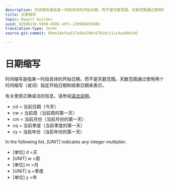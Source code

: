 ```yaml
---
description: 时间缩写是指某一时段具体的开始日期，而不是天数范围。天数范围通过使用两个时间缩写（或词）指定开始日期和结束日期来表示。
title: 日期缩写
topic: Report builder
uuid: 829d613e-5900-4586-a9fc-239988492d8b
translation-type: tm+mt
source-git-commit: 99ee24efaa517e8da700c67818c111c4aa90dc02

---
```



# 日期缩写

时间缩写是指某一时段具体的开始日期，而不是天数范围。天数范围通过使用两个时间缩写（或词）指定开始日期和结束日期来表示。

有关使用正确语法的信息，请参阅[语法说明](/help/analyze/report-builder/data-requests/configuring-report-dates/c-customized-date-expressions/examples-of-date-ranges-using-customized-expressions.md#section_555D6563B2D94FA3BDD801DC0B8C289D)。

* cd = 当前日期（今天）
* cw = 当前周（当前周的第一天）
* cm = 当前月份（当前月份的第一天）
* cq = 当前季度（当前季度的第一天）
* cy = 当前年份（当前年份的第一天）

In the following list, *[UNIT]* indicates any integer multiplier.

* [单位] d =天
* [UNIT] w =周
* [单位] m =月
* [UNIT] q =季度
* [单位] y =年
